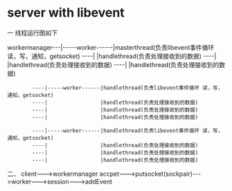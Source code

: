 # server with libevent
一 线程运行图如下


workermanager---|-----worker------|masterthread(负责libevent事件循环 读，写，通知，getsocket)
            ----|                 |handlethread(负责处理接收到的数据)
            ----|                 |handlethread(负责处理接收到的数据)
            ----|                 |handlethread(负责处理接收到的数据)
            
            ----|-----worker------|handlethread(负责libevent事件循环 读，写，通知，getsocket)
            ----|                 |handlethread(负责处理接收到的数据)
            ----|                 |handlethread(负责处理接收到的数据)
            ----|                 |handlethread(负责处理接收到的数据)
            
            ----|-----worker------|handlethread(负责libevent事件循环 读，写，通知，getsocket)
            ----|                 |handlethread(负责处理接收到的数据)
            ----|                 |handlethread(负责处理接收到的数据)
            ----|                 |handlethread(负责处理接收到的数据)
二、
client--->workermanager accpet--->putsocket(sockpair)--->worker--->session--->addEvent 
